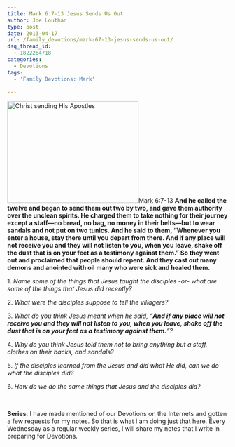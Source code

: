 ```yaml
---
title: Mark 6:7-13 Jesus Sends Us Out
author: Joe Louthan
type: post
date: 2013-04-17
url: /family_devotions/mark-67-13-jesus-sends-us-out/
dsq_thread_id:
  - 1822264718
categories:
  - Devotions
tags:
  - 'Family Devotions: Mark'

---
```

<img class="alignright size-thumbnail wp-image-1972" alt="Christ sending His Apostles" src="https://i2.wp.com/theologic.us/wp-content/uploads/2013/04/Christ-sending-His-Apostles.jpg?resize=300%2C232" width="300" height="232" srcset="https://i2.wp.com/theologic.us/wp-content/uploads/2013/04/Christ-sending-His-Apostles.jpg?resize=300%2C232 300w, https://i2.wp.com/theologic.us/wp-content/uploads/2013/04/Christ-sending-His-Apostles.jpg?resize=400%2C310 400w, https://i2.wp.com/theologic.us/wp-content/uploads/2013/04/Christ-sending-His-Apostles.jpg?resize=600%2C465 600w, https://i2.wp.com/theologic.us/wp-content/uploads/2013/04/Christ-sending-His-Apostles.jpg?w=745 745w" sizes="(max-width: 300px) 100vw, 300px" data-recalc-dims="1" />Mark 6:7-13 **And he called the twelve and began to send them out two by two, and gave them authority over the unclean spirits. He charged them to take nothing for their journey except a staff—no bread, no bag, no money in their belts—but to wear sandals and not put on two tunics. And he said to them, “Whenever you enter a house, stay there until you depart from there. And if any place will not receive you and they will not listen to you, when you leave, shake off the dust that is on your feet as a testimony against them.” So they went out and proclaimed that people should repent. And they cast out many demons and anointed with oil many who were sick and healed them.**

1. _Name some of the things that Jesus taught the disciples -or- what are some of the things that Jesus did recently?_

2. _What were the disciples suppose to tell the villagers?_

3. _What do you think Jesus meant when he said, &#8220;**And if any place will not receive you and they will not listen to you, when you leave, shake off the dust that is on your feet as a testimony against them.**&#8220;?_

4. _Why do you think Jesus told them not to bring anything but a staff, clothes on their backs, and sandals?_

5. _If the disciples learned from the Jesus and did what He did, can we do what the disciples did?_

6. _How do we do the same things that Jesus and the disciples did?_

&nbsp;

**Series**: I have made mentioned of our Devotions on the Internets and gotten a few requests for my notes. So that is what I am doing just that here. Every Wednesday as a regular weekly series, I will share my notes that I write in preparing for Devotions.
